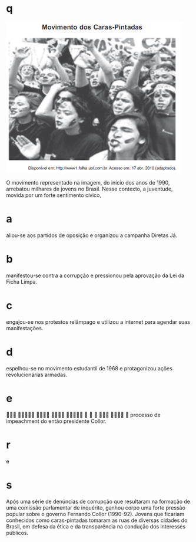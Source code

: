 # q
![](6ce254b4-c746-83e7-42ad-3f5bc50cc07a.png)

O movimento representado na imagem, do início dos anos de 1990, arrebatou milhares de jovens no Brasil. Nesse contexto, a juventude, movida por um forte sentimento cívico,

# a
aliou-se aos partidos de oposição e organizou a campanha Diretas Já.

# b
manifestou-se contra a corrupção e pressionou pela aprovação da Lei da Ficha Limpa.

# c
engajou-se nos protestos relâmpago e utilizou a internet para agendar suas manifestações.

# d
espelhou-se no movimento estudantil de 1968 e protagonizou ações revolucionárias armadas.

# e
           processo de impeachment do então presidente Collor.

# r
e

# s
Após uma série de denúncias de corrupção que resultaram na formação de uma comissão parlamentar de inquérito, ganhou corpo uma forte pressão popular sobre o governo Fernando Collor (1990-92). Jovens que ficariam conhecidos como caras-pintadas tomaram as ruas de diversas cidades do Brasil, em defesa da ética e da transparência na condução dos interesses públicos.
